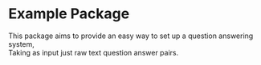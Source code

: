 # Example Package
This package aims to provide an easy way to set up a question answering system,  
Taking as input just raw text question answer pairs.
